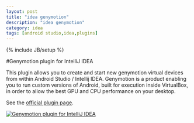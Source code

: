 ```yaml
---
layout: post
title: "idea genymotion"
description: "idea genymotion"
category: idea
tags: [android studio,idea,plugins]
---
```

{% include JB/setup %}

#Genymotion plugin for IntelliJ IDEA

This plugin allows you to create and start new genymotion virtual devices from within Android Studio / Intellij IDEA. 
Genymotion is a product enabling you to run custom versions of Android, built for execution inside VirtualBox, in order to allow the best GPU and CPU performance on your desktop.
<!-- more -->

See the [official plugin page](https://cloud.genymotion.com/page/launchpad/download/).

[![Genymotion plugin for IntelliJ IDEA](http://plugins.jetbrains.com/files/7269/screenshot_14278.png)](https://cloud.genymotion.com/page/launchpad/download/)